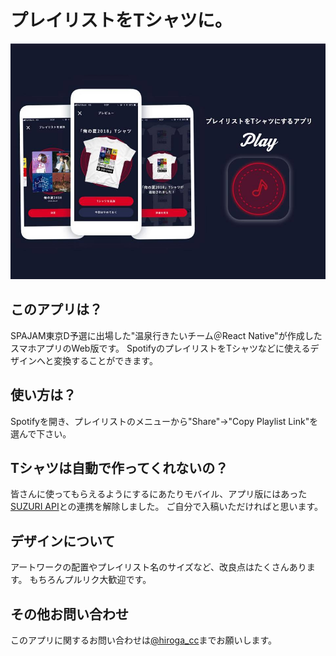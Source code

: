 # プレイリストをTシャツに。

![プレイリストをTシャツにするアプリPlay](./assets/img/top.jpg)

## このアプリは？
SPAJAM東京D予選に出場した"温泉行きたいチーム＠React Native"が作成したスマホアプリのWeb版です。
SpotifyのプレイリストをTシャツなどに使えるデザインへと変換することができます。

## 使い方は？
Spotifyを開き、プレイリストのメニューから"Share"→"Copy Playlist Link"を選んで下さい。

## Tシャツは自動で作ってくれないの？
皆さんに使ってもらえるようにするにあたりモバイル、アプリ版にはあった[SUZURI API](https://suzuri.jp/developer/documentation/v1)との連携を解除しました。
ご自分で入稿いただければと思います。

## デザインについて
アートワークの配置やプレイリスト名のサイズなど、改良点はたくさんあります。
もちろんプルリク大歓迎です。

## その他お問い合わせ
このアプリに関するお問い合わせは[@hiroga_cc](https://twitter.com/hiroga_cc)までお願いします。